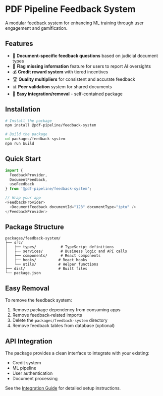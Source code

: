 # PDF Pipeline Feedback System

A modular feedback system for enhancing ML training through user engagement and gamification.

## Features

- 🎯 **Document-specific feedback questions** based on judicial document types
- 🚩 **Flag missing information** feature for users to report AI oversights  
- 💰 **Credit reward system** with tiered incentives
- 🏆 **Quality multipliers** for consistent and accurate feedback
- 📊 **Peer validation** system for shared documents
- 🔧 **Easy integration/removal** - self-contained package

## Installation

```bash
# Install the package
npm install @pdf-pipeline/feedback-system

# Build the package
cd packages/feedback-system
npm run build
```

## Quick Start

```typescript
import { 
  FeedbackProvider, 
  DocumentFeedback, 
  useFeedback 
} from '@pdf-pipeline/feedback-system';

// Wrap your app
<FeedbackProvider>
  <DocumentFeedback documentId="123" documentType="iptu" />
</FeedbackProvider>
```

## Package Structure

```
packages/feedback-system/
├── src/
│   ├── types/           # TypeScript definitions
│   ├── services/        # Business logic and API calls
│   ├── components/      # React components
│   ├── hooks/          # React hooks
│   └── utils/          # Helper functions
├── dist/               # Built files
└── package.json
```

## Easy Removal

To remove the feedback system:

1. Remove package dependency from consuming apps
2. Remove feedback-related imports
3. Delete the `packages/feedback-system` directory
4. Remove feedback tables from database (optional)

## API Integration

The package provides a clean interface to integrate with your existing:
- Credit system
- ML pipeline
- User authentication
- Document processing

See the [Integration Guide](./docs/integration.md) for detailed setup instructions.